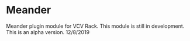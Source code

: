 # Meander
Meander plugin module for VCV Rack.  This module is still in development.  This is an alpha version.  12/8/2019
